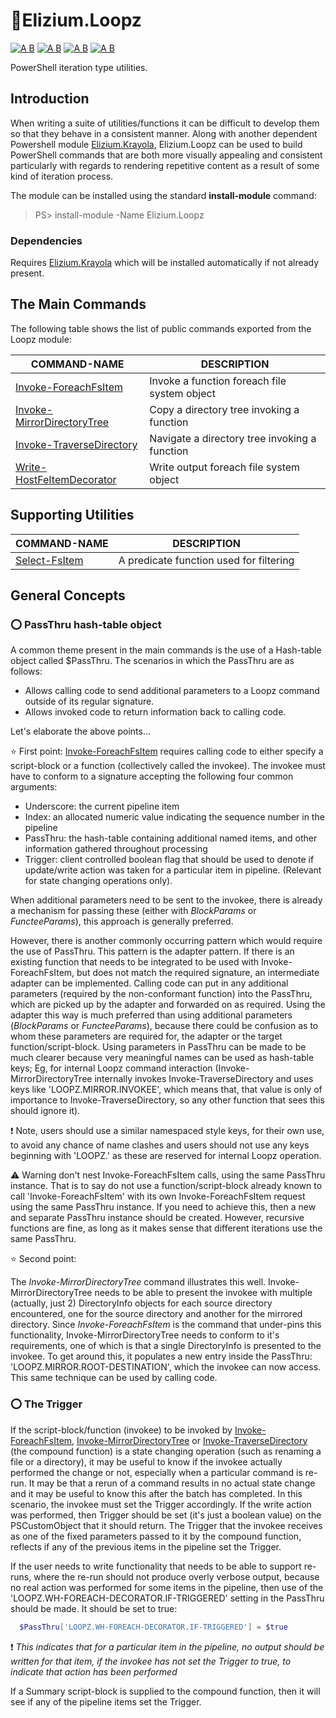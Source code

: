 
# 🧿Elizium.Loopz

[![A B](https://img.shields.io/badge/branching-commonflow-informational?style=flat)](https://commonflow.org)
[![A B](https://img.shields.io/badge/merge-rebase-informational?style=flat)](https://git-scm.com/book/en/v2/Git-Branching-Rebasing)
[![A B](https://img.shields.io/github/license/plastikfan/loopz)](https://github.com/plastikfan/Loopz/blob/master/LICENSE)
[![A B](https://img.shields.io/powershellgallery/p/Elizium.Loopz)](https://www.powershellgallery.com/packages/Elizium.Loopz)

PowerShell iteration type utilities.

## Introduction

When writing a suite of utilities/functions it can be difficult to develop them so that they behave in a consistent manner. Along with another dependent Powershell module [Elizium.Krayola](https://github.com/plastikfan/Krayola), Elizium.Loopz can be used to build PowerShell commands that are both more visually appealing and consistent particularly with regards to rendering repetitive content as a result of some kind of iteration process.

The module can be installed using the standard **install-module** command:

> PS> install-module -Name Elizium.Loopz

### Dependencies

Requires [Elizium.Krayola](https://github.com/plastikfan/Krayola) which will be installed automatically if not already present.

## The Main Commands

The following table shows the list of public commands exported from the Loopz module:

| COMMAND-NAME                                                                     | DESCRIPTION
|----------------------------------------------------------------------------------|------------
| [Invoke-ForeachFsItem](Elizium.Loopz/docs/Invoke-ForeachFsItem.md)               | Invoke a function foreach file system object
| [Invoke-MirrorDirectoryTree](Elizium.Loopz/docs/Invoke-MirrorDirectoryTree.md)   | Copy a directory tree invoking a function
| [Invoke-TraverseDirectory](Elizium.Loopz/docs/Invoke-TraverseDirectory.md)       | Navigate a directory tree invoking a function
| [Write-HostFeItemDecorator](Elizium.Loopz/docs/Write-HostFeItemDecorator.md)     | Write output foreach file system object

## Supporting Utilities

| COMMAND-NAME                                                                     | DESCRIPTION
|----------------------------------------------------------------------------------|------------
| [Select-FsItem](Elizium.Loopz/docs/Select-FsItem.md)                             | A predicate function used for filtering

## General Concepts

### :o: PassThru hash-table object

A common theme present in the main commands is the use of a Hash-table object called $PassThru.
The scenarios in which the PassThru are as follows:

* Allows calling code to send additional parameters to a Loopz command outside of its regular signature.
* Allows invoked code to return information back to calling code.

Let's elaborate the above points...

:star: First point: [Invoke-ForeachFsItem](Elizium.Loopz/docs/Invoke-ForeachFsItem.md) requires calling code to either specify a script-block or a function (collectively called the invokee). The invokee must have to conform to a signature accepting the following four common arguments:

* Underscore: the current pipeline item
* Index: an allocated numeric value indicating the sequence number in the pipeline
* PassThru: the hash-table containing additional named items, and other information gathered throughout processing
* Trigger: client controlled boolean flag that should be used to denote if update/write action was taken for a particular item in pipeline. (Relevant for state changing operations only).

When additional parameters need to be sent to the invokee, there is already a mechanism for
passing these (either with *BlockParams* or *FuncteeParams*), this approach is generally preferred.

However, there is another commonly occurring pattern which would require the use of PassThru. This pattern is the adapter pattern. If there is an existing function that needs to be integrated to be used with Invoke-ForeachFsItem, but does not match the required signature, an intermediate adapter can be implemented. Calling code can put in any additional parameters (required by the non-conformant function) into the PassThru, which are picked up by the adapter and forwarded on as required. Using the adapter this way is much preferred than using additional parameters (*BlockParams* or *FuncteeParams*), because there could be confusion as to whom these parameters are required for, the adapter or the target function/script-block. Using parameters in PassThru can be made to be much clearer because very meaningful names can be used as hash-table keys; Eg, for internal Loopz command interaction (Invoke-MirrorDirectoryTree internally invokes Invoke-TraverseDirectory and uses keys like 'LOOPZ.MIRROR.INVOKEE', which means that, that value is only of importance to Invoke-TraverseDirectory, so any other function that sees this should ignore it).

:exclamation: Note, users should use a similar namespaced style keys, for their own use, to avoid any chance of name clashes and users should not use any keys beginning with 'LOOPZ.' as these are reserved for internal Loopz operation.

:warning: Warning don't nest Invoke-ForeachFsItem calls, using the same PassThru instance. That is to say do not use a function/script-block already known to call 'Invoke-ForeachFsItem' with its own Invoke-ForeachFsItem request using the same PassThru instance. If you need to achieve this, then a new and separate PassThru instance should be created. However, recursive functions are fine, as long as it makes sense that different iterations use the same PassThru.

:star: Second point:

The *Invoke-MirrorDirectoryTree* command illustrates this well. Invoke-MirrorDirectoryTree needs to be able to present the invokee with multiple (actually, just 2) DirectoryInfo objects for each source directory encountered, one for the source directory and another for the mirrored directory. Since *Invoke-ForeachFsItem* is the command that under-pins this functionality, Invoke-MirrorDirectoryTree needs to conform to it's requirements, one of which is that a single DirectoryInfo is presented to the invokee. To get around this, it populates a new entry inside the PassThru: 'LOOPZ.MIRROR.ROOT-DESTINATION', which the invokee can now access. This same technique can be used by calling code.

### :o: The Trigger

If the script-block/function (invokee) to be invoked by [Invoke-ForeachFsItem](Elizium.Loopz/docs/Invoke-ForeachFsItem.md), [Invoke-MirrorDirectoryTree](Elizium.Loopz/docs/Invoke-MirrorDirectoryTree.md) or [Invoke-TraverseDirectory](Elizium.Loopz/docs/Invoke-TraverseDirectory.md) (the compound function) is a state changing operation (such as renaming a file or a directory), it may be useful to know if the invokee actually performed the change or not, especially when a particular command is re-run. It may be that a rerun of a command results in no actual state change and it may be useful to know this after the batch has completed. In this scenario, the invokee must set the Trigger accordingly. If the write action was performed, then Trigger should be set (it's just a boolean value) on the PSCustomObject that it should return. The Trigger that the invokee receives as one of the fixed parameters passed to it by the compound function, reflects if any of the previous items in the pipeline set the Trigger.

If the user needs to write functionality that needs to be able to support re-runs, where the re-run should not
produce overly verbose output, because no real action was performed for some items in the pipeline, then use
of the 'LOOPZ.WH-FOREACH-DECORATOR.IF-TRIGGERED' setting in the PassThru should be made. It should be set
to true:

```powershell
  $PassThru['LOOPZ.WH-FOREACH-DECORATOR.IF-TRIGGERED'] = $true
```

:exclamation: *This indicates that for a particular item in the pipeline, no output should be written
for that item, if the invokee has not set the Trigger to true, to indicate that action has been performed*

If a Summary script-block is supplied to the compound function, then it will see if any of the pipeline items set the Trigger.
